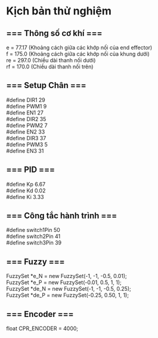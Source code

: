 # Kịch bản thử nghiệm

## === Thông số cơ khí ===
   
e = 77.17 (Khoảng cách giữa các khớp nối của end effector)   
f = 175.0 (Khoảng cách giữa các khớp nối của khung dưới)   
re = 297.0 (Chiều dài thanh nối dưới)   
rf = 170.0 (Chiều dài thanh nối trên)   

## === Setup Chân ===
   
#define DIR1 29   
#define PWM1 9   
#define EN1 27   
#define DIR2 35   
#define PWM2 7   
#define EN2 33   
#define DIR3 37   
#define PWM3 5   
#define EN3 31   
   
## === PID ===
    
#define Kp 6.67    
#define Kd 0.02    
#define Ki 3.33    

## === Công tắc hành trình ===

#define switch1Pin 50   
#define switch2Pin 41   
#define switch3Pin 39   
   
## === Fuzzy ===
   
FuzzySet *e_N = new FuzzySet(-1, -1, -0.5, 0.01);   
FuzzySet *e_P = new FuzzySet(-0.01, 0.5, 1, 1);   
FuzzySet *de_N = new FuzzySet(-1, -1, -0.5, 0.25);   
FuzzySet *de_P = new FuzzySet(-0.25, 0.50, 1, 1);   
   
## === Encoder ===

float CPR_ENCODER = 4000;   



